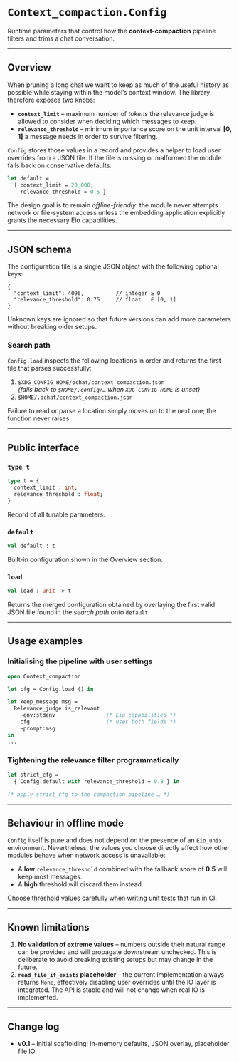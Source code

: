 # `Context_compaction.Config`

Runtime parameters that control how the **context-compaction** pipeline
filters and trims a chat conversation.

---

## Overview

When pruning a long chat we want to keep as much of the useful history
as possible while staying within the model’s context window.  The
library therefore exposes two knobs:

* **`context_limit`** – maximum number of *tokens* the relevance judge
  is allowed to consider when deciding which messages to keep.
* **`relevance_threshold`** – minimum importance score on the unit
  interval **[0, 1]** a message needs in order to survive filtering.

`Config` stores those values in a record and provides a helper to load
user overrides from a JSON file.  If the file is missing or malformed
the module falls back on conservative defaults:

```ocaml
let default =
  { context_limit = 20_000;
    relevance_threshold = 0.5 }
```

The design goal is to remain *offline-friendly*: the module never
attempts network or file-system access unless the embedding
application explicitly grants the necessary Eio capabilities.

---

## JSON schema

The configuration file is a single JSON object with the following
optional keys:

```jsonc
{
  "context_limit": 4096,          // integer ≥ 0
  "relevance_threshold": 0.75     // float   ∈ [0, 1]
}
```

Unknown keys are ignored so that future versions can add more
parameters without breaking older setups.

### Search path

`Config.load` inspects the following locations in order and returns the
first file that parses successfully:

1. `$XDG_CONFIG_HOME/ochat/context_compaction.json`  
   *(falls back to `$HOME/.config/…` when `XDG_CONFIG_HOME` is unset)*
2. `$HOME/.ochat/context_compaction.json`

Failure to read or parse a location simply moves on to the next one;
the function never raises.

---

## Public interface

### `type t`

```ocaml
type t = {
  context_limit : int;
  relevance_threshold : float;
}
```

Record of all tunable parameters.

### `default`

```ocaml
val default : t
```

Built-in configuration shown in the Overview section.

### `load`

```ocaml
val load : unit -> t
```

Returns the merged configuration obtained by overlaying the first valid
JSON file found in the *search path* onto `default`.

---

## Usage examples

### Initialising the pipeline with user settings

```ocaml
open Context_compaction

let cfg = Config.load () in

let keep_message msg =
  Relevance_judge.is_relevant
    ~env:stdenv                (* Eio capabilities *)
    cfg                        (* uses both fields *)
    ~prompt:msg
in
...
```

### Tightening the relevance filter programmatically

```ocaml
let strict_cfg =
  { Config.default with relevance_threshold = 0.8 } in

(* apply strict_cfg to the compaction pipeline … *)
```

---

## Behaviour in offline mode

`Config` itself is pure and does not depend on the presence of an
`Eio_unix` environment.  Nevertheless, the values you choose directly
affect how other modules behave when network access is unavailable:

* A **low** `relevance_threshold` combined with the fallback score of
  **0.5** will keep most messages.
* A **high** threshold will discard them instead.

Choose threshold values carefully when writing unit tests that run in
CI.

---

## Known limitations

1. **No validation of extreme values** – numbers outside their natural
   range can be provided and will propagate downstream unchecked.  This
   is deliberate to avoid breaking existing setups but may change in
   the future.
2. **`read_file_if_exists` placeholder** – the current implementation
   always returns `None`, effectively disabling user overrides until
   the IO layer is integrated.  The API is stable and will not change
   when real IO is implemented.

---

## Change log

* **v0.1** – Initial scaffolding: in-memory defaults, JSON overlay,
  placeholder file IO.

